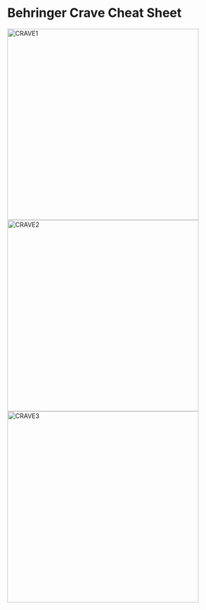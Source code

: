 # Behringer Crave Cheat Sheet
<img width="435" alt="CRAVE1" src="https://user-images.githubusercontent.com/16148023/112716106-a103ca80-8ee4-11eb-96b6-5dbdc54a981e.png">
<img width="435" alt="CRAVE2" src="https://user-images.githubusercontent.com/16148023/112716113-a6611500-8ee4-11eb-8758-f75f1e6b2724.png">
<img width="435" alt="CRAVE3" src="https://user-images.githubusercontent.com/16148023/112716115-aa8d3280-8ee4-11eb-98f9-8888c7b29671.png">
